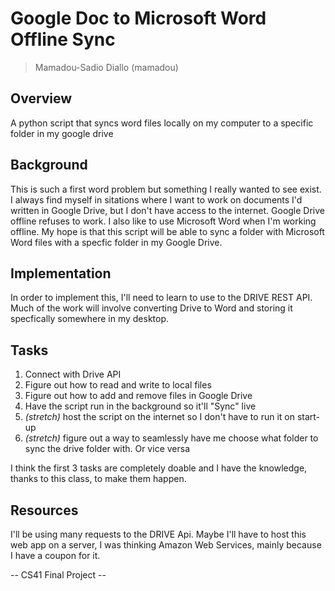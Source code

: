 # Google Doc to Microsoft Word Offline Sync
> Mamadou-Sadio Diallo (mamadou)

## Overview
A python script that syncs word files locally on my computer to a specific folder in my google drive

## Background
This is such a first word problem but something I really wanted to see exist. I always find myself in sitations where I want to work on documents I'd written in Google Drive, but I don't have access to the internet. Google Drive offline refuses to work. I also like to use Microsoft Word when I'm working offline. My hope is that this script will be able to sync a folder with Microsoft Word files with a specfic folder in my Google Drive. 

## Implementation
In order to implement this, I'll need to learn to use to the DRIVE REST API. Much of the work will involve converting Drive to Word and storing it specfically somewhere in my desktop. 

## Tasks
1. Connect with Drive API
2. Figure out how to read and write to local files
3. Figure out how to add and remove files in Google Drive
5. Have the script run in the background so it'll "Sync" live
6. *(stretch)* host the script on the internet so I don't have to run it on start-up
7. *(stretch)* figure out a way to seamlessly have me choose what folder to sync the drive folder with. Or vice versa

I think the first 3 tasks are completely doable and I have the knowledge, thanks to this class, to make them happen.

## Resources
I'll be using many requests to the DRIVE Api. Maybe I'll have to host this web app on a server, I was thinking Amazon Web Services, mainly because I have a coupon for it. 

-- CS41 Final Project --
